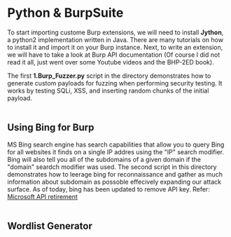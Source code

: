 # Python & BurpSuite
To start importing custome Burp extensions, we will need to install <b>Jython</b>, a python2 implementation written in Java. There are many tutorials on how to install it 
and import it on your Burp instance. Next, to write an extension, we will have to take a look at Burp API documentation (Of course I did not read it all, just went over some 
Youtube videos and the BHP-2ED book). 

The first <b>1.Burp_Fuzzer.py</b> script in the directory demonstrates how to generate custom payloads for fuzzing when performing security testing. It works by testing 
SQLi, XSS, and inserting random chunks of the initial payload.
<br>
<br>

## Using Bing for Burp
MS Bing search engine has search capabilities that allow you to query Bing for all websites it finds on a single IP addres using the "IP" search modifier. Bing will also tell you all of the subdomains of a given domain if the "domain" seardch modifier was used. The second script in this directory demonstrates how to leerage bing for reconnaissance and gather as much information about subdomain as possoble effecively expanding our attack surface. As of today, bing has been updated to remove API key.
Refer: [Microsoft API retirement](https://learn.microsoft.com/en-us/previous-versions/bing/search-apis/bing-web-search/create-bing-search-service-resource)
<br>
<br>

## Wordlist Generator
